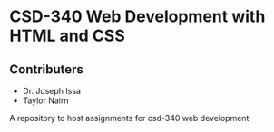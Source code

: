 # CSD-340 Web Development with HTML and CSS
## Contributers
  - Dr. Joseph Issa
  - Taylor Nairn

A repository to host assignments for csd-340 web development
